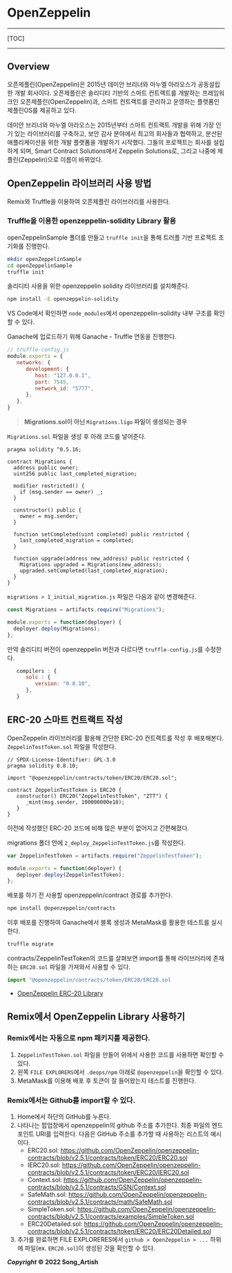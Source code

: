 # OpenZeppelin

---

[TOC]

---



## Overview

오픈제플린(OpenZeppelin)은 2015년 데미안 브리너와 마누엘 아라오스가 공동설립한 개발 회사이다. 오픈제플린은 솔리디티 기반의 스마트 컨트랙트를 개발하는 프레임워크인 오픈제플린(OpenZeppelin)과, 스마트 컨트랙트를 관리하고 운영하는 플랫폼인 제플린OS를 제공하고 있다.

데미안 브리너와 마누엘 아라오스는 2015년부터 스마트 컨트랙트 개발을 위해 가장 인기 있는 라이브러리를 구축하고, 보안 감사 분야에서 최고의 회사들과 협력하고, 분산된 애플리케이션을 위한 개발 플랫폼을 개발하기 시작했다. 그들의 프로젝트는 회사를 설립하게 되며, Smart Contract Solutions에서 Zeppelin Solutions로, 그리고 나중에 제플린(Zeppelin)으로 이름이 바뀌었다.



## OpenZeppelin 라이브러리 사용 방법

Remix와 Truffle을 이용하여 오픈제플린 라이브러리를 사용한다.

### Truffle을 이용한 openzeppelin-solidity Library 활용

openZeppelinSample 폴더를 만들고 `truffle init`을 통해 트러플 기반 프로젝트 초기화를 진행한다.

```bash
mkdir openZeppelinSample
cd openZeppelinSample
truffle init
```

솔리디티 사용을 위한 openzeppelin solidity 라이브러리를 설치해준다.

```bash
npm install -E openzeppelin-solidity
```

VS Code에서 확인하면 `node_modules`에서 openzeppelin-solidity 내부 구조를 확인할 수 있다.

Ganache에 업로드하기 위해 Ganache - Truffle 연동을 진행한다.

```javascript
// truffle-config.js
module.exports = {
   networks: {
      development: {
         host: "127.0.0.1",
         port: 7545,
         network_id: "5777",
      },
   },
}
```

> **Migrations.sol이 아닌 `Migrations.ligo` 파일이 생성되는 경우**

`Migrations.sol` 파일을 생성 후 아래 코드를 넣어준다.

```solidity
pragma solidity ^0.5.16;

contract Migrations {
  address public owner;
  uint256 public last_completed_migration;

  modifier restricted() {
    if (msg.sender == owner) _;
  }

  constructor() public {
    owner = msg.sender;
  }

  function setCompleted(uint completed) public restricted {
    last_completed_migration = completed;
  }

  function upgrade(address new_address) public restricted {
    Migrations upgraded = Migrations(new_address);
    upgraded.setCompleted(last_completed_migration);
  }
}
```

`migrations > 1_initial_migration.js` 파일은 다음과 같이 변경해준다.

```javascript
const Migrations = artifacts.require("Migrations");

module.exports = function(deployer) {
  deployer.deploy(Migrations);
};
```

만약 솔리디티 버전이 openzeppelin 버전과 다르다면 `truffle-config.js`를 수정한다.

```javascript
   compilers : {
      solc : {
         version: "0.8.10",
      },
   }
```



## ERC-20 스마트 컨트랙트 작성

OpenZeppelin 라이브러리를 활용해 간단한 ERC-20 컨트랙트를 작성 후 배포해본다. `ZeppelinTestToken.sol` 파일을 작성한다.

```solidity
// SPDX-License-Identifier: GPL-3.0
pragma solidity 0.8.10;

import "@openzeppelin/contracts/token/ERC20/ERC20.sol";

contract ZeppelinTestToken is ERC20 {
   constructor() ERC20("ZeppelinTestToken", "ZTT") {
      _mint(msg.sender, 100000000e18);
   }
}
```

이전에 작성했던 ERC-20 코드에 비해 많은 부분이 없어지고 간편해졌다.

migrations 폴더 안에 `2_deploy_ZeppelinTestToken.js`를 작성한다.

```javascript
var ZeppelinTestToken = artifacts.require("ZeppelinTestToken");

module.exports = function(deployer) {
   deployer.deploy(ZeppelinTestToken);
};
```

배포를 하기 전 사용할 openzeppelin/contract 경로를 추가한다.

```bash
npm install @openzeppelin/contracts
```

이후 배포를 진행하여 Ganache에서 블록 생성과 MetaMask를 활용한 테스트를 실시한다.

```bash
truffle migrate
```

contracts/ZeppelinTestToken의 코드를 살펴보면 import를 통해 라이브러리에 존재하는 `ERC20.sol` 파일을 가져와서 사용할 수 있다.

```javascript
import "@openzeppelin/contracts/token/ERC20/ERC20.sol
```

- [OpenZeppelin ERC-20 Library](https://docs.openzeppelin.com/contracts/2.x/api/token/erc20#ERC20)



## Remix에서 OpenZeppelin Library 사용하기

### Remix에서는 자동으로 npm 패키지를 제공한다.

1. `ZeppelinTestToken.sol` 파일을 만들어 위에서 사용한 코드를 사용하면 확인할 수 있다. 
2. 왼쪽 `FILE EXPLORERS`에서 `.deops/npm` 아래로 `@openzeppelin`을 확인할 수 있다.
3. MetaMask를 이용해 배포 후 토큰이 잘 들어왔는지 테스트를 진행한다.

### Remix에서는 Github를 import할 수 있다.

1. Home에서 하단의 GitHub를 누른다.
2. 나타나는 팝업창에서 openzeppelin의 github 주소를 추가한다. 최종 파일의 엔드포인트 URI를 입력한다.
   다음은 GitHub 주소를 추가할 때 사용하는 리스트의 예시이다.
   - ERC20.sol: https://github.com/OpenZeppelin/openzeppelin-contracts/blob/v2.5.1/contracts/token/ERC20/ERC20.sol
   - IERC20.sol: https://github.com/OpenZeppelin/openzeppelin-contracts/blob/v2.5.1/contracts/token/ERC20/IERC20.sol
   - Context.sol: https://github.com/OpenZeppelin/openzeppelin-contracts/blob/v2.5.1/contracts/GSN/Context.sol
   - SafeMath.sol: https://github.com/OpenZeppelin/openzeppelin-contracts/blob/v2.5.1/contracts/math/SafeMath.sol
   - SimpleToken.sol: https://github.com/OpenZeppelin/openzeppelin-contracts/blob/v2.5.1/contracts/examples/SimpleToken.sol
   - ERC20Detailed.sol: https://github.com/OpenZeppelin/openzeppelin-contracts/blob/v2.5.1/contracts/token/ERC20/ERC20Detailed.sol
3. 추가를 완료하면 FILE EXPLORERES에서 `github > OpenZeppelin > ...` 하위에 파일(ex. `ERC20.sol`)이 생성된 것을 확인할 수 있다.


***Copyright* © 2022 Song_Artish**